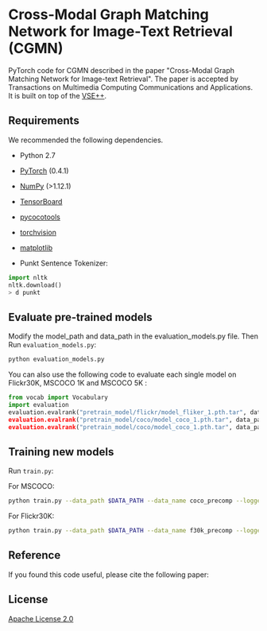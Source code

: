 # Cross-Modal Graph Matching Network for Image-Text Retrieval (CGMN)
PyTorch code for CGMN described in the paper "Cross-Modal Graph Matching Network for Image-text Retrieval". The paper is accepted by Transactions on Multimedia Computing Communications and Applications. It is built on top of the [VSE++](https://github.com/fartashf/vsepp).

## Requirements 
We recommended the following dependencies.

* Python 2.7 
* [PyTorch](http://pytorch.org/) (0.4.1)
* [NumPy](http://www.numpy.org/) (>1.12.1)
* [TensorBoard](https://github.com/TeamHG-Memex/tensorboard_logger)
* [pycocotools](https://github.com/cocodataset/cocoapi)
* [torchvision]()
* [matplotlib]()


* Punkt Sentence Tokenizer:
```python
import nltk
nltk.download()
> d punkt
```

## Evaluate pre-trained models
Modify the model_path and data_path in the evaluation_models.py file. Then Run `evaluation_models.py`:

```bash
python evaluation_models.py
```


You can also use the following code to evaluate each single model on Flickr30K, MSCOCO 1K and MSCOCO 5K :

```python
from vocab import Vocabulary
import evaluation
evaluation.evalrank("pretrain_model/flickr/model_fliker_1.pth.tar", data_path="$DATA_PATH", split="test", fold5=False)'
evaluation.evalrank("pretrain_model/coco/model_coco_1.pth.tar", data_path="$DATA_PATH", split="testall", fold5=True)'
evaluation.evalrank("pretrain_model/coco/model_coco_1.pth.tar", data_path="$DATA_PATH", split="testall", fold5=False)'
```

## Training new models
Run `train.py`:

For MSCOCO:

```bash
python train.py --data_path $DATA_PATH --data_name coco_precomp --logger_name runs/coco_VSRN --max_violation
```

For Flickr30K:

```bash
python train.py --data_path $DATA_PATH --data_name f30k_precomp --logger_name runs/flickr_CGMN --max_violation --lr_update 10  --max_len 60
```


## Reference

If you found this code useful, please cite the following paper:


## License

[Apache License 2.0](http://www.apache.org/licenses/LICENSE-2.0)


